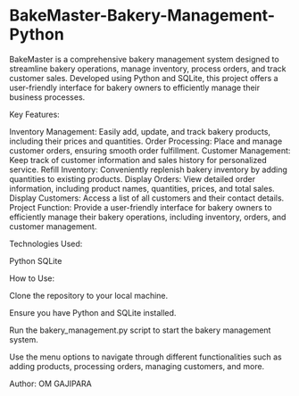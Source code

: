 # BakeMaster-Bakery-Management-Python
BakeMaster is a comprehensive bakery management system designed to streamline bakery operations, manage inventory, process orders, and track customer sales. Developed using Python and SQLite, this project offers a user-friendly interface for bakery owners to efficiently manage their business processes.

Key Features:

Inventory Management: Easily add, update, and track bakery products, including their prices and quantities.
Order Processing: Place and manage customer orders, ensuring smooth order fulfillment.
Customer Management: Keep track of customer information and sales history for personalized service.
Refill Inventory: Conveniently replenish bakery inventory by adding quantities to existing products.
Display Orders: View detailed order information, including product names, quantities, prices, and total sales.
Display Customers: Access a list of all customers and their contact details.
Project Function: Provide a user-friendly interface for bakery owners to efficiently manage their bakery operations, including inventory, orders, and customer management.

Technologies Used:

Python
SQLite

How to Use:

Clone the repository to your local machine.

Ensure you have Python and SQLite installed.

Run the bakery_management.py script to start the bakery management system.

Use the menu options to navigate through different functionalities such as adding products, processing orders, managing customers, and more.

Author: OM GAJIPARA
